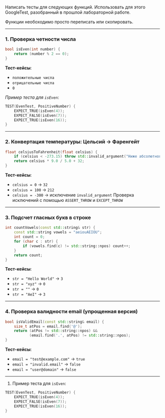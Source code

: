 
Написать тесты для следующих функций. Использовать для этого GoogleTest, разобранный в прошлой лабораторной работе.

Функции необоходимо просто переписать или скопировать.

---

### **1. Проверка четности числа**
```cpp
bool isEven(int number) {
    return (number % 2 == 0);
}
```
**Тест-кейсы**:
- `положительные числа`
- `отрицательные числа`
- `0`

*Пример теста для `isEven`*:
```cpp
TEST(EvenTest, PositiveNumber) {
    EXPECT_TRUE(isEven(4));
    EXPECT_FALSE(isEven(7));
    EXPECT_TRUE(isEven(16));
}
```

---

### **2. Конвертация температуры: Цельсий → Фаренгейт**
```cpp
float celsiusToFahrenheit(float celsius) {
    if (celsius < -273.15) throw std::invalid_argument("Ниже абсолютного нуля!");
    return celsius * 9.0 / 5.0 + 32;
}
```
**Тест-кейсы**:
- `celsius = 0` → `32`
- `celsius = 100` → `212`
- `celsius = -300` → исключение `invalid_argument`
Проверка исключений с помощью `ASSERT_THROW` и `EXCEPT_THROW`

---

### **3. Подсчет гласных букв в строке**
```cpp
int countVowels(const std::string& str) {
    const std::string vowels = "aeiouAEIOU";
    int count = 0;
    for (char c : str) {
        if (vowels.find(c) != std::string::npos) count++;
    }
    return count;
}
```
**Тест-кейсы**:
- `str = "Hello World"` → `3`
- `str = "xyz"` → `0`
- `str = ""` → `0`
- `str = "AeI"` → `3`

---

### **4. Проверка валидности email (упрощенная версия)**
```cpp
bool isValidEmail(const std::string& email) {
    size_t atPos = email.find('@');
    return (atPos != std::string::npos) && 
           (email.find('.', atPos) != std::string::npos);
}
```
**Тест-кейсы**:
- `email = "test@example.com"` → `true`
- `email = "invalid.email"` → `false`
- `email = "user@domain"` → `false`

---

1. Пример теста для `isEven`:
```cpp
TEST(EvenTest, PositiveNumber) {
    EXPECT_TRUE(isEven(4));
    EXPECT_FALSE(isEven(7));
    EXPECT_TRUE(isEven(16));
}
```
